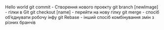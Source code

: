 Hello world
git commit - Створення нового проекту
git branch [newImage] - гілки в Git
git checkout [name] - перейти на нову гілку
git merge - спосіб об’єднувати робочу інфу
git Rebase - інший спосіб комбінування змін з різних бранчів
